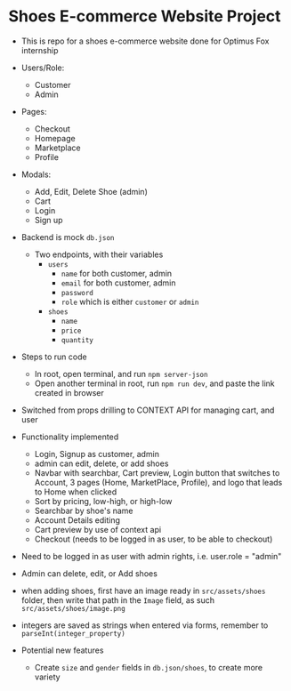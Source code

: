 # Shoes E-commerce Website Project
- This is repo for a shoes e-commerce website done for Optimus Fox internship
- Users/Role: 
	- Customer
	- Admin
- Pages:
	- Checkout
	- Homepage
	- Marketplace
	- Profile
- Modals:
	- Add, Edit, Delete Shoe (admin)
	- Cart
	- Login
	- Sign up
- Backend is mock `db.json`
	- Two endpoints, with their variables
		- `users`
			- `name` for both customer, admin
			- `email` for both customer, admin			
			- `password`
			- `role` which is either `customer` or `admin`
		- `shoes`
			- `name`			
			- `price`
			- `quantity`
			
- Steps to run code
	- In root, open terminal, and run `npm server-json`
	- Open another terminal in root, run `npm run dev`, and paste the link created in browser

- Switched from props drilling to CONTEXT API for managing cart, and user

- Functionality implemented
	- Login, Signup as customer, admin
	- admin can edit, delete, or add shoes
	- Navbar with searchbar, Cart preview, Login button that switches to Account, 3 pages (Home, MarketPlace, Profile), and logo that leads to Home when clicked
	- Sort by pricing, low-high, or high-low
	- Searchbar by shoe's name
	- Account Details editing
	- Cart preview by use of context api 
	- Checkout (needs to be logged in as user, to be able to checkout)

- Need to be logged in as user with admin rights, i.e. user.role = "admin"
- Admin can delete, edit, or Add shoes
- when adding shoes, first have an image ready in `src/assets/shoes` folder, then write that path in the `Image` field, as such `src/assets/shoes/image.png`
- integers are saved as strings when entered via forms, remember to `parseInt(integer_property)`
- Potential new features
	- Create `size` and `gender` fields in `db.json/shoes`, to create more variety
